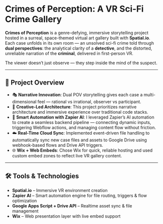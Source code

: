 # Crimes of Perception: A VR Sci-Fi Crime Gallery

**Crimes of Perception** is a genre-defying, immersive storytelling project hosted in a surreal, space-themed virtual art gallery built with **Spatial.io**. Each case unfolds in its own room — an unsolved sci-fi crime told through **dual perspectives**: the analytical clarity of a **detective**, and the distorted, unreliable narration of the **criminal**, delivered in first-person VR.

The viewer doesn’t just observe — they step inside the mind of the suspect.

---

## 🌌 Project Overview

- 🎭 **Narrative Innovation**: Dual POV storytelling gives each case a multi-dimensional feel — rational vs irrational, observer vs participant.
- 🧠 **Creative-Led Architecture**: This project prioritizes narrative architecture and immersive experience over traditional code stacks.
- 🤖 **Smart Automation with Zapier AI**: I leveraged Zapier’s AI automation to create a seamless backend pipeline — connecting dynamic inputs, triggering Webflow actions, and managing content flow without friction.
- ☁️ **Real-Time Cloud Sync**: Implemented event-driven file handling to automatically sync new case files and assets to Google Drive using webhook-based flows and Drive API triggers.
- 🌐 **Wix + Web Embeds**: Chose Wix for quick, reliable hosting and used custom embed zones to reflect live VR gallery content.

---

## 🛠️ Tools & Technologies

- **Spatial.io** – Immersive VR environment creation  
- **Zapier AI** – Smart automation engine for file routing, triggers & flow optimization  
- **Google Apps Script + Drive API** – Realtime asset sync & file management  
- **Wix** – Web presentation layer with live embed support
